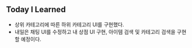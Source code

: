 ## Today I Learned

- 상위 카테고리에 따른 하위 카테고리 UI를 구현했다.
- 내일은 채팅 UI를 수정하고 내 상점 UI 구현, 아이템 검색 및 카테고리 검색을 구현할 예정이다.

